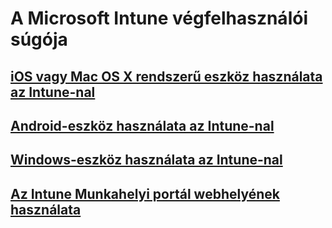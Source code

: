 # A Microsoft Intune végfelhasználói súgója
## [iOS vagy Mac OS X rendszerű eszköz használata az Intune-nal](using-your-ios-or-mac-os-x-device-with-intune.md)
## [Android-eszköz használata az Intune-nal](using-your-android-device-with-intune.md)
## [Windows-eszköz használata az Intune-nal](using-your-windows-device-with-intune.md)
## [Az Intune Munkahelyi portál webhelyének használata](using-the-intune-company-portal-website.md)


<!--HONumber=Nov16_HO4-->


